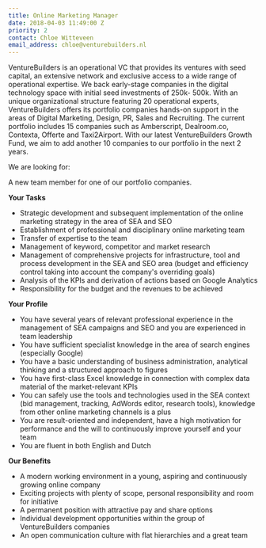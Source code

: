 ```yaml
---
title: Online Marketing Manager
date: 2018-04-03 11:49:00 Z
priority: 2
contact: Chloe Witteveen
email_address: chloe@venturebuilders.nl
---
```


VentureBuilders is an operational VC that provides its ventures with seed capital, an extensive network and exclusive access to a wide range of operational expertise. We back early-stage companies in the digital technology space with initial seed investments of 250k-
500k. With an unique organizational structure featuring 20 operational experts, VentureBuilders offers its portfolio companies hands-on support in the areas of Digital Marketing, Design, PR, Sales and Recruiting. The current portfolio includes 15 companies
such as Amberscript, Dealroom.co, Contexta, Offerte and Taxi2Airport. With our latest VentureBuilders Growth Fund, we aim to add another 10 companies to our portfolio in the next 2 years.

We are looking for:

A new team member for one of our portfolio companies.


**Your Tasks**

* Strategic development and subsequent implementation of the online marketing strategy in the area of SEA and SEO
* Establishment of professional and disciplinary online marketing team
* Transfer of expertise to the team
* Management of keyword, competitor and market research
* Management of comprehensive projects for infrastructure, tool and process development in the SEA and SEO area (budget and efficiency control taking into account the company&#39;s overriding goals)
* Analysis of the KPIs and derivation of actions based on Google Analytics
* Responsibility for the budget and the revenues to be achieved


**Your Profile**

* You have several years of relevant professional experience in the management of SEA campaigns and SEO and you are experienced in team leadership
* You have sufficient specialist knowledge in the area of search engines (especially Google)
* You have a basic understanding of business administration, analytical thinking and a structured approach to figures
* You have first-class Excel knowledge in connection with complex data material of the market-relevant KPIs
* You can safely use the tools and technologies used in the SEA context (bid management, tracking, AdWords editor, research tools), knowledge from other online marketing channels is a plus
* You are result-oriented and independent, have a high motivation for performance and the will to continuously improve yourself and your team
* You are fluent in both English and Dutch


**Our Benefits**

* A modern working environment in a young, aspiring and continuously growing online
company
* Exciting projects with plenty of scope, personal responsibility and room for initiative
* A permanent position with attractive pay and share options
* Individual development opportunities within the group of VentureBuilders companies
* An open communication culture with flat hierarchies and a great team